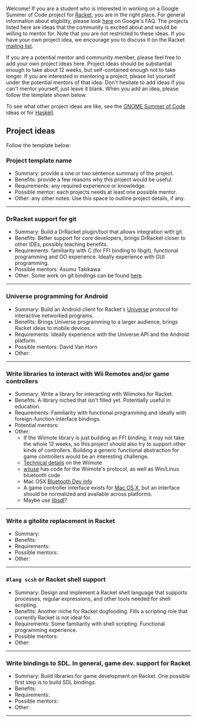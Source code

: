 Welcome! If you are a student who is interested in working on a Google Summer of Code project for [Racket](http://www.racket-lang.org), you are in the right place. For general information about eligbility, please look [here](http://socghop.appspot.com/document/show/gsoc_program/google/gsoc2012/faqs#student_eligibility) on Google's FAQ. The projects listed here are ideas that the community is excited about and would be willing to mentor for. Note that you are not restricted to these ideas. If you have your own project idea, we encourage you to discuss it on the Racket [mailing list](http://lists.racket-lang.org/users/).

If you are a potential mentor and community member, please feel free to add your own project ideas here. Project ideas should be substantial enough to take about 12 weeks, but self-contained enough not to take longer. If you are interested in mentoring a project, please list yourself under the potential mentors of that idea. Don't hesitate to add ideas if you can't mentor yourself, just leave it blank. When you add an idea, please follow the template shown below.

To see what other project ideas are like, see the [GNOME Summer of Code](http://live.gnome.org/SummerOfCode2012/Ideas) ideas or for [Haskell](http://hackage.haskell.org/trac/summer-of-code/report/1).

## Project ideas ##

Follow the template below:
### Project template name ###
* Summary: provide a one or two sentence summary of the project.
* Benefits: provide a few reasons why this project would be useful.
* Requirements: any required experience or knowledge.
* Possible mentor: each projects needs at least one possible mentor.
* Other: any other notes. Use this space to outline project details, if any.

---

### DrRacket support for git ###
* Summary: Build a DrRacket plugin/tool that allows integration with git.
* Benefits: Better support for core developers, brings DrRacket closer to other IDEs, possibly teaching benefits.
* Requirements: familiarity with C (for FFI binding to libgit), functional programming and OO experience. Ideally experience with GUI programming.
* Possible mentors: Asumu Takikawa
* Other: Some work on git bindings can be found [here](https://github.com/jarnaldich/racket-git).

---

### Universe programming for Android ###
* Summary: Build an Android client for Racket's [Universe](http://docs.racket-lang.org/teachpack/2htdpuniverse.html) protocol for interactive networked programs.
* Benefits: Brings Universe programming to a larger audience, brings Racket ideas to mobile devices.
* Requirements: Ideally experience with the Universe API and the Android platform.
* Possible mentors: David Van Horn
* Other:

---

### Write libraries to interact with Wii Remotes and/or game controllers ###
* Summary: Write a library for interacting with Wiimotes for Racket.
* Benefits: A library niched that isn't filled yet. Potentially useful in education.
* Requirements: Familiarity with functional programming and ideally with foreign-function interface bindings.
* Potential mentors:
* Other: 
  - If the Wiimote library is just building an FFI binding, it may not take the whole 12 weeks,
    so this project should also try to support other kinds of controllers. Building a generic
    functional abstraction for game controllers would be an interesting challenge.
  - [Technical details](http://wiibrew.org/wiki/Wiimote) on the Wiimote
  - [wiiuse](http://sourceforge.net/projects/wiiuse/) has code for the Wiimote's protocol, as well as Win/Linux bluetooth code
  - Mac OSX [Bluetooth Dev info](http://developer.apple.com/library/mac/#documentation/DeviceDrivers/Conceptual/Bluetooth/BT_Intro/BT_Intro.html)
  - A game controller interface exists for [Mac OS X](https://github.com/get-bonus/get-bonus/blob/master/exp/joystick.rkt), but an interface should be normalized and available across platforms.
  - Maybe use [libsdl](http://www.libsdl.org/)?

---

### Write a gitolite replacement in Racket ###
* Summary:
* Benefits:
* Requirements:
* Possible mentors:
* Other:

---

### `#lang scsh` or Racket shell support ###
* Summary: Design and implement a Racket shell language that supports processes, regular expressions, and other tools needed for shell scripting.
* Benefits: Another niche for Racket dogfooding. Fills a scripting role that currently Racket is not ideal for.
* Requirements: Some familiarity with shell scripting. Functional programming experience.
* Possible mentors:
* Other:

---

### Write bindings to SDL. In general, game dev. support for Racket ###
* Summary: Build libraries for game development on Racket. One possible first step is to build SDL bindings.
* Benefits:
* Requirements:
* Possible mentors:
* Other:

---